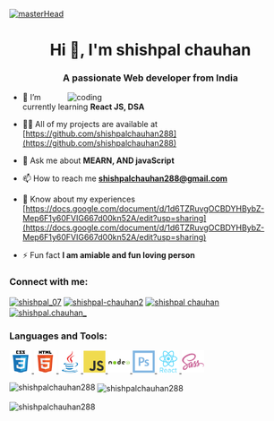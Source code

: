   [![masterHead](https://miro.medium.com/max/1400/0*enrI7BXUzwJEomlq.gif)](https://shishpalchauhan288.io) 
<h1 align="center">Hi 👋, I'm shishpal chauhan</h1>
<h3 align="center">A passionate Web developer from India</h3>

<img align="right" alt="coding" width="400" src="https://media.tenor.com/flflC6GFzO8AAAAM/sultan-alrefaei-programmer.gif">



- 🌱 I’m currently learning **React JS, DSA**

- 👨‍💻 All of my projects are available at [https://github.com/shishpalchauhan288](https://github.com/shishpalchauhan288)

- 💬 Ask me about **MEARN, AND javaScript**

- 📫 How to reach me **shishpalchauhan288@gmail.com**

- 📄 Know about my experiences [https://docs.google.com/document/d/1d6TZRuvgOCBDYHBybZ-Mep6F1y60FVIG667d00kn52A/edit?usp=sharing](https://docs.google.com/document/d/1d6TZRuvgOCBDYHBybZ-Mep6F1y60FVIG667d00kn52A/edit?usp=sharing)

- ⚡ Fun fact **I am amiable and fun loving person**


<h3 align="left">Connect with me:</h3>
<p align="left">
<a href="https://twitter.com/shishpal_07" target="blank"><img align="center" src="https://raw.githubusercontent.com/rahuldkjain/github-profile-readme-generator/master/src/images/icons/Social/twitter.svg" alt="shishpal_07" height="30" width="40" /></a>
<a href="https://linkedin.com/in/shishpal-chauhan2" target="blank"><img align="center" src="https://raw.githubusercontent.com/rahuldkjain/github-profile-readme-generator/master/src/images/icons/Social/linked-in-alt.svg" alt="shishpal-chauhan2" height="30" width="40" /></a>
<a href="https://fb.com/shishpal chauhan" target="blank"><img align="center" src="https://raw.githubusercontent.com/rahuldkjain/github-profile-readme-generator/master/src/images/icons/Social/facebook.svg" alt="shishpal chauhan" height="30" width="40" /></a>
<a href="https://instagram.com/shishpal.chauhan_" target="blank"><img align="center" src="https://raw.githubusercontent.com/rahuldkjain/github-profile-readme-generator/master/src/images/icons/Social/instagram.svg" alt="shishpal.chauhan_" height="30" width="40" /></a>
</p>

<h3 align="left">Languages and Tools:</h3>
<p align="left"> <a href="https://www.w3schools.com/css/" target="_blank" rel="noreferrer"> <img src="https://raw.githubusercontent.com/devicons/devicon/master/icons/css3/css3-original-wordmark.svg" alt="css3" width="40" height="40"/> </a> <a href="https://www.w3.org/html/" target="_blank" rel="noreferrer"> <img src="https://raw.githubusercontent.com/devicons/devicon/master/icons/html5/html5-original-wordmark.svg" alt="html5" width="40" height="40"/> </a> <a href="https://www.java.com" target="_blank" rel="noreferrer"> <img src="https://raw.githubusercontent.com/devicons/devicon/master/icons/java/java-original.svg" alt="java" width="40" height="40"/> </a> <a href="https://developer.mozilla.org/en-US/docs/Web/JavaScript" target="_blank" rel="noreferrer"> <img src="https://raw.githubusercontent.com/devicons/devicon/master/icons/javascript/javascript-original.svg" alt="javascript" width="40" height="40"/> </a> <a href="https://nodejs.org" target="_blank" rel="noreferrer"> <img src="https://raw.githubusercontent.com/devicons/devicon/master/icons/nodejs/nodejs-original-wordmark.svg" alt="nodejs" width="40" height="40"/> </a> <a href="https://www.photoshop.com/en" target="_blank" rel="noreferrer"> <img src="https://raw.githubusercontent.com/devicons/devicon/master/icons/photoshop/photoshop-line.svg" alt="photoshop" width="40" height="40"/> </a> <a href="https://reactjs.org/" target="_blank" rel="noreferrer"> <img src="https://raw.githubusercontent.com/devicons/devicon/master/icons/react/react-original-wordmark.svg" alt="react" width="40" height="40"/> </a> <a href="https://sass-lang.com" target="_blank" rel="noreferrer"> <img src="https://raw.githubusercontent.com/devicons/devicon/master/icons/sass/sass-original.svg" alt="sass" width="40" height="40"/> </a> </p>

<p><img align="left" src="https://github-readme-stats.vercel.app/api/top-langs?username=shishpalchauhan288&show_icons=true&locale=en&layout=compact" alt="shishpalchauhan288" /></p>

<p>&nbsp;<img align="center" src="https://github-readme-stats.vercel.app/api?username=shishpalchauhan288&show_icons=true&locale=en" alt="shishpalchauhan288" /></p>

<p><img align="center" src="https://github-readme-streak-stats.herokuapp.com/?user=shishpalchauhan288&" alt="shishpalchauhan288" /></p>
